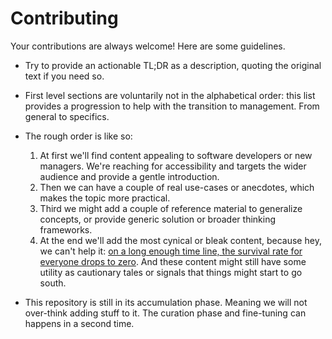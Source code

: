 # Contributing

Your contributions are always welcome! Here are some guidelines.

- Try to provide an actionable TL;DR as a description, quoting the original text if you need so.

- First level sections are voluntarily not in the alphabetical order: this
list provides a progression to help with the transition to management. From
general to specifics.

- The rough order is like so:

  1. At first we'll find content appealing to software developers or new managers. We're reaching for accessibility and targets the wider audience and provide a gentle introduction.
  1. Then we can have a couple of real use-cases or anecdotes, which makes the topic more practical.
  1. Third we might add a couple of reference material to generalize concepts, or provide generic solution or broader thinking frameworks.
  1. At the end we'll add the most cynical or bleak content, because hey, we can't help it: [on a long enough time line, the survival rate for everyone drops to zero](https://www.goodreads.com/quotes/26639-on-a-long-enough-time-line-the-survival-rate-for). And these content might still have some utility as cautionary tales or signals that things might start to go south.

- This repository is still in its accumulation phase. Meaning we will not over-think adding stuff to it. The curation phase and fine-tuning can happens in a second time.
